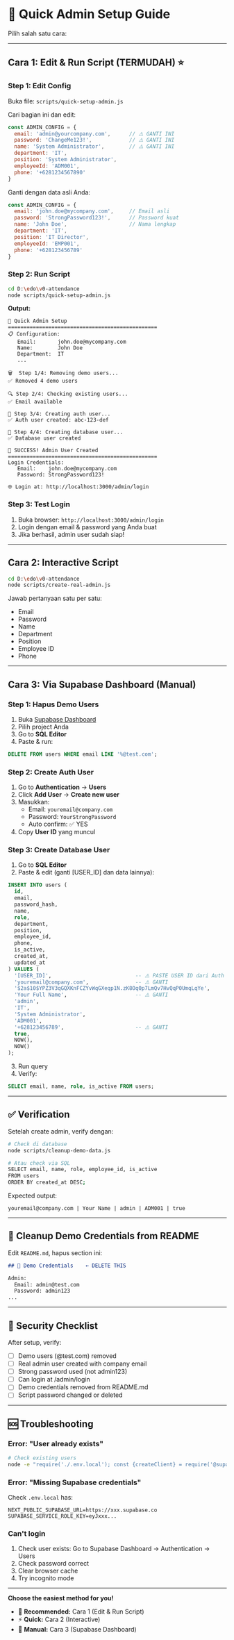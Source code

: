# 🚀 Quick Admin Setup Guide

Pilih salah satu cara:

---

## Cara 1: Edit & Run Script (TERMUDAH) ⭐

### Step 1: Edit Config
Buka file: `scripts/quick-setup-admin.js`

Cari bagian ini dan edit:
```javascript
const ADMIN_CONFIG = {
  email: 'admin@yourcompany.com',      // ⚠️ GANTI INI
  password: 'ChangeMe123!',            // ⚠️ GANTI INI  
  name: 'System Administrator',        // ⚠️ GANTI INI
  department: 'IT',
  position: 'System Administrator',
  employeeId: 'ADM001',
  phone: '+6281234567890'
}
```

Ganti dengan data asli Anda:
```javascript
const ADMIN_CONFIG = {
  email: 'john.doe@mycompany.com',     // Email asli
  password: 'StrongPassword123!',      // Password kuat
  name: 'John Doe',                    // Nama lengkap
  department: 'IT',
  position: 'IT Director',
  employeeId: 'EMP001',
  phone: '+628123456789'
}
```

### Step 2: Run Script
```bash
cd D:\edo\v0-attendance
node scripts/quick-setup-admin.js
```

**Output:**
```
🚀 Quick Admin Setup
================================================
📋 Configuration:
   Email:       john.doe@mycompany.com
   Name:        John Doe
   Department:  IT
   ...

🗑️  Step 1/4: Removing demo users...
✅ Removed 4 demo users

🔍 Step 2/4: Checking existing users...
✅ Email available

🔐 Step 3/4: Creating auth user...
✅ Auth user created: abc-123-def

💾 Step 4/4: Creating database user...
✅ Database user created

🎉 SUCCESS! Admin User Created
================================================
Login Credentials:
   Email:    john.doe@mycompany.com
   Password: StrongPassword123!

🌐 Login at: http://localhost:3000/admin/login
```

### Step 3: Test Login
1. Buka browser: `http://localhost:3000/admin/login`
2. Login dengan email & password yang Anda buat
3. Jika berhasil, admin user sudah siap!

---

## Cara 2: Interactive Script

```bash
cd D:\edo\v0-attendance
node scripts/create-real-admin.js
```

Jawab pertanyaan satu per satu:
- Email
- Password
- Name
- Department
- Position
- Employee ID
- Phone

---

## Cara 3: Via Supabase Dashboard (Manual)

### Step 1: Hapus Demo Users
1. Buka [Supabase Dashboard](https://app.supabase.com)
2. Pilih project Anda
3. Go to **SQL Editor**
4. Paste & run:
```sql
DELETE FROM users WHERE email LIKE '%@test.com';
```

### Step 2: Create Auth User
1. Go to **Authentication** → **Users**
2. Click **Add User** → **Create new user**
3. Masukkan:
   - Email: `youremail@company.com`
   - Password: `YourStrongPassword`
   - Auto confirm: ✅ YES
4. Copy **User ID** yang muncul

### Step 3: Create Database User
1. Go to **SQL Editor**
2. Paste & edit (ganti [USER_ID] dan data lainnya):
```sql
INSERT INTO users (
  id,
  email,
  password_hash,
  name,
  role,
  department,
  position,
  employee_id,
  phone,
  is_active,
  created_at,
  updated_at
) VALUES (
  '[USER_ID]',                           -- ⚠️ PASTE USER ID dari Auth
  'youremail@company.com',               -- ⚠️ GANTI
  '$2a$10$YPZ3V3qGQXKnFCZYvWqGXeqp1N.zK8Oq0p7LmQv7HvQqP0UmqLqYe',
  'Your Full Name',                      -- ⚠️ GANTI
  'admin',
  'IT',
  'System Administrator',
  'ADM001',
  '+628123456789',                       -- ⚠️ GANTI
  true,
  NOW(),
  NOW()
);
```
3. Run query
4. Verify:
```sql
SELECT email, name, role, is_active FROM users;
```

---

## ✅ Verification

Setelah create admin, verify dengan:

```bash
# Check di database
node scripts/cleanup-demo-data.js

# Atau check via SQL
SELECT email, name, role, employee_id, is_active 
FROM users 
ORDER BY created_at DESC;
```

Expected output:
```
youremail@company.com | Your Name | admin | ADM001 | true
```

---

## 🧹 Cleanup Demo Credentials from README

Edit `README.md`, hapus section ini:

```markdown
## 📱 Demo Credentials    ← DELETE THIS

Admin:
  Email: admin@test.com
  Password: admin123
...
```

---

## 🔐 Security Checklist

After setup, verify:

- [ ] Demo users (@test.com) removed
- [ ] Real admin user created with company email
- [ ] Strong password used (not admin123)
- [ ] Can login at /admin/login
- [ ] Demo credentials removed from README.md
- [ ] Script password changed or deleted

---

## 🆘 Troubleshooting

### Error: "User already exists"
```bash
# Check existing users
node -e "require('./.env.local'); const {createClient} = require('@supabase/supabase-js'); const s = createClient(process.env.NEXT_PUBLIC_SUPABASE_URL, process.env.SUPABASE_SERVICE_ROLE_KEY); s.from('users').select('email').then(d => console.log(d.data))"
```

### Error: "Missing Supabase credentials"
Check `.env.local` has:
```
NEXT_PUBLIC_SUPABASE_URL=https://xxx.supabase.co
SUPABASE_SERVICE_ROLE_KEY=eyJxxx...
```

### Can't login
1. Check user exists: Go to Supabase Dashboard → Authentication → Users
2. Check password correct
3. Clear browser cache
4. Try incognito mode

---

**Choose the easiest method for you!**
- 🌟 **Recommended:** Cara 1 (Edit & Run Script)
- ⚡ **Quick:** Cara 2 (Interactive)
- 🔧 **Manual:** Cara 3 (Supabase Dashboard)
